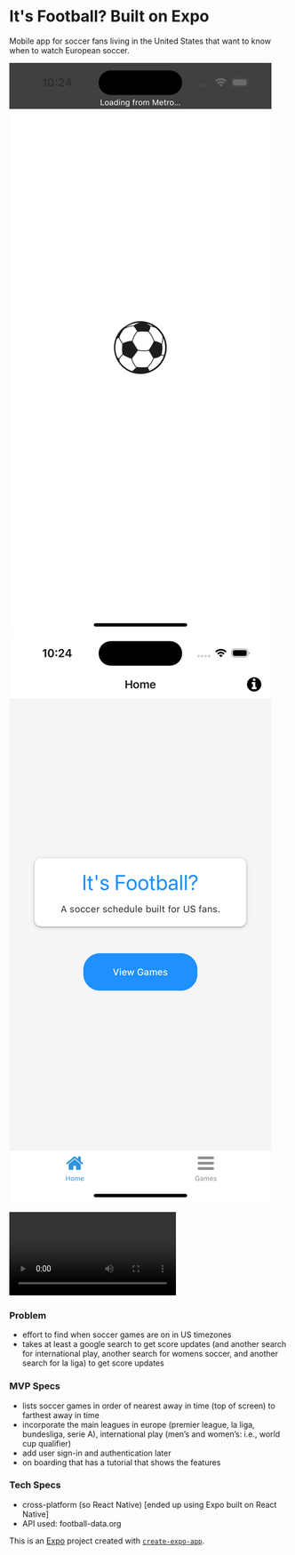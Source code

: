 # It's Football? Built on Expo
Mobile app for soccer fans living in the United States that want to know when to watch European soccer.

![alt text](<Simulator Screenshot - iPhone 15 - 2024-09-28 at 10.24.10.png>)
![alt text](<Simulator Screenshot - iPhone 15 - 2024-09-28 at 10.24.12.png>)

<video controls src="Simulator Screen Recording - iPhone 15 - 2024-09-28 at 10.25.30.mp4" title="Title"></video>

### Problem
- effort to find when soccer games are on in US timezones
- takes at least a google search to get score updates (and another search for international play, another search for womens soccer, and another search for la liga) to get score updates

### MVP Specs
- lists soccer games in order of nearest away in time (top of screen) to farthest away in time
- incorporate the main leagues in europe (premier league, la liga, bundesliga, serie A), international play (men’s and women’s: i.e., world cup qualifier)
- add user sign-in and authentication later
- on boarding that has a tutorial that shows the features

### Tech Specs
- cross-platform (so React Native) [ended up using Expo built on React Native]
- API used: football-data.org

This is an [Expo](https://expo.dev) project created with [`create-expo-app`](https://www.npmjs.com/package/create-expo-app).


